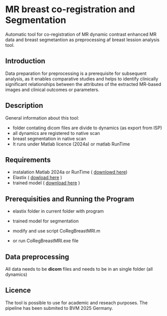 # MR breast co-registration and Segmentation
Automatic tool for co-registration of MR dynamic contrast enhanced MR data and breast segmetantion as preprocessing af breast lession analysis tool.

## Introduction
Data preparation for preprocessing is a prerequisite for subsequent analysis, as it enables comparative studies and helps to identify clinically significant relationships between the attributes of the extracted MR-based images and clinical outcomes or parameters.

## Description
General information about this tool:
* folder contating dicom files are divide to dynamics (as export from ISP)
* all dynamics are registered to native scan
* breast segmentation in native scan
* It runs under Matlab licence (2024a) or matlab RunTime

## Requirements
* instalation Matlab 2024a or RunTime ( [downlowd here](https://www.mathworks.com/products/compiler/matlab-runtime.html))
* Elastix ( [dowload here](https://elastix.dev/download.php) )
* trained model ( [download here](https://drive.google.com/file/d/1cU1XA0Zj4nbSxnJg43WyU3u7xs6G05Eq/view?usp=drive_link) )

## Prerequisities and Running the Program 
* elastix folder in current folder with program
* trained model for segmentation

* modify and use script CoRegBreastMRI.m
* or run CoRegBreastMRI.exe file

## Data preprocessing
All data needs to be **dicom** files and needs to be in an single folder (all dynamics)

## Licence
The tool is possible to use for academic and reseach purposes. 
The pipeline has been submited to BVM 2025 Germany.